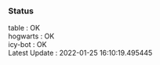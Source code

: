 ### Status


table : OK  
hogwarts : OK  
icy-bot : OK  
Latest Update : 2022-01-25 16:10:19.495445
